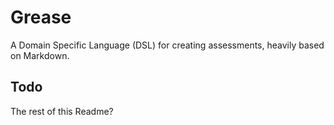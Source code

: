 # Grease

A Domain Specific Language (DSL) for creating assessments, heavily based on
Markdown.

## Todo

The rest of this Readme?

